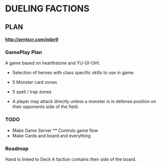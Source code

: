 DUELING FACTIONS
================

PLAN
----

#### http://prntscr.com/jolpr9

### GamePlay Plan

A game based on hearthstone and YU-GI-OH!. 

* Selection of heroes with class specific skills to use in game.
* 5 Monster card zones
* 5 spell / trap zones

* A player may attack directly unless a monster is in defense position on their opponents side of the field.

### TODO
* Make Game Server 
** Controls game flow
* Make Cards and board and everything

### Roadmap

Hand is linked to Deck 
A faction contains their side of the board.


